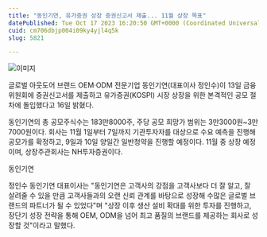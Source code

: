 ```yaml
---
title: "동인기연, 유가증권 상장 증권신고서 제출... 11월 상장 목표"
datePublished: Tue Oct 17 2023 16:20:50 GMT+0000 (Coordinated Universal Time)
cuid: cm706dbjp004i09ky4yjl4q5k
slug: 5821

---
```



![이미지](https://cdn.hashnode.com/res/hashnode/image/upload/v1739259784293/9e1cfbf1-b41a-4485-a089-697138d6631a.jpeg)

글로벌 아웃도어 브랜드 OEM·ODM 전문기업 동인기연(대표이사 정인수)이 13일 금융위원회에 증권신고서를 제출하고 유가증권(KOSPI) 시장 상장을 위한 본격적인 공모 절차에 돌입했다고 16일 밝혔다.

동인기연의 총 공모주식수는 183만8000주, 주당 공모 희망가 범위는 3만3000원~3만7000원이다. 회사는 11월 1일부터 7일까지 기관투자자를 대상으로 수요 예측을 진행해 공모가를 확정하고, 9일과 10일 양일간 일반청약을 진행할 예정이다. 11월 중 상장 예정이며, 상장주관회사는 NH투자증권이다.

동인기연

정인수 동인기연 대표이사는 "동인기연은 고객사의 강점을 고객사보다 더 잘 알고, 잘 살려줄 수 있을 만큼 고객사들과의 오랜 신뢰 관계를 바탕으로 성장해 수많은 글로벌 브랜드의 파트너가 될 수 있었다"며 "상장 이후 생산 설비 확대를 위한 투자를 진행하고, 장단기 성장 전략을 통해 OEM, ODM을 넘어 최고 품질의 브랜드를 제공하는 회사로 성장할 것"이라고 말했다.